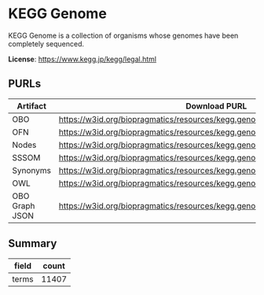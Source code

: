 # KEGG Genome

KEGG Genome is a collection of organisms whose genomes have been completely sequenced.

**License**: https://www.kegg.jp/kegg/legal.html

## PURLs

| Artifact       | Download PURL                                                                 | Latest Versioned Download PURL                                                      |
|----------------|-------------------------------------------------------------------------------|-------------------------------------------------------------------------------------|
| OBO            | https://w3id.org/biopragmatics/resources/kegg.genome/kegg.genome.obo          | https://w3id.org/biopragmatics/resources/kegg.genome/115.1/kegg.genome.obo          |
| OFN            | https://w3id.org/biopragmatics/resources/kegg.genome/kegg.genome.ofn          | https://w3id.org/biopragmatics/resources/kegg.genome/115.1/kegg.genome.ofn          |
| Nodes          | https://w3id.org/biopragmatics/resources/kegg.genome/kegg.genome.tsv          | https://w3id.org/biopragmatics/resources/kegg.genome/115.1/kegg.genome.tsv          |
| SSSOM          | https://w3id.org/biopragmatics/resources/kegg.genome/kegg.genome.sssom.tsv    | https://w3id.org/biopragmatics/resources/kegg.genome/115.1/kegg.genome.sssom.tsv    |
| Synonyms       | https://w3id.org/biopragmatics/resources/kegg.genome/kegg.genome.synonyms.tsv | https://w3id.org/biopragmatics/resources/kegg.genome/115.1/kegg.genome.synonyms.tsv |
| OWL            | https://w3id.org/biopragmatics/resources/kegg.genome/kegg.genome.owl          | https://w3id.org/biopragmatics/resources/kegg.genome/115.1/kegg.genome.owl          |
| OBO Graph JSON | https://w3id.org/biopragmatics/resources/kegg.genome/kegg.genome.json         | https://w3id.org/biopragmatics/resources/kegg.genome/115.1/kegg.genome.json         |

## Summary

| field   |   count |
|---------|---------|
| terms   |   11407 |
